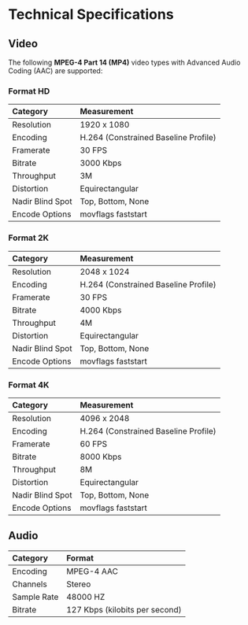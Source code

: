 # Technical Specifications

## Video  

The following **MPEG-4 Part 14 (MP4)** video types with Advanced Audio Coding (AAC) are supported:

### Format HD

| Category         | Measurement                          |
|:-----------------|:-------------------------------------|
| Resolution       | 1920 x 1080                          |
| Encoding         | H.264 (Constrained Baseline Profile) |
| Framerate        | 30 FPS                               |
| Bitrate          | 3000 Kbps                           |
| Throughput       | 3M                                   |
| Distortion	   | Equirectangular   	 		  |
| Nadir Blind Spot | Top, Bottom, None 	 	          |
| Encode Options   | movflags faststart    		  |

### Format 2K
| Category         | Measurement                          |
|:-----------------|:-------------------------------------|
| Resolution       | 2048 x 1024			  |
| Encoding         | H.264 (Constrained Baseline Profile) |
| Framerate        | 30 FPS                               |
| Bitrate          | 4000 Kbps                            |
| Throughput       | 4M                                   |
| Distortion	   | Equirectangular   	 		  |
| Nadir Blind Spot | Top, Bottom, None 	 	          |
| Encode Options   | movflags faststart    		  |

### Format 4K
| Category         | Measurement                          |
|:-----------------|:-------------------------------------|
| Resolution       | 4096 x 2048			  |
| Encoding         | H.264 (Constrained Baseline Profile) |
| Framerate        | 60 FPS                               |
| Bitrate          | 8000 Kbps                          |
| Throughput       | 8M                                   |
| Distortion	   | Equirectangular   	 		  |
| Nadir Blind Spot | Top, Bottom, None 	 	          |
| Encode Options   | movflags faststart    		  |

## Audio  

| Category        | Format                                |
|:----------------|:--------------------------------------|
| Encoding        | MPEG-4 AAC                            |
| Channels        | Stereo                                |
| Sample Rate     | 48000 HZ                              |
| Bitrate         | 127 Kbps (kilobits per second)        |
